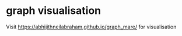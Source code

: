 # graph visualisation


Visit https://abhijithneilabraham.github.io/graph_mare/ for visualisation 


 
